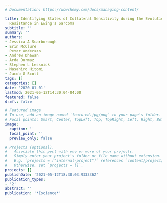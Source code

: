 ```yaml
---
# Documentation: https://wowchemy.com/docs/managing-content/

title: Identifying States of Collateral Sensitivity during the Evolution of Therapeutic
  Resistance in Ewing's Sarcoma
subtitle: ''
summary: ''
authors:
- Jessica A Scarborough
- Erin McClure
- Peter Anderson
- Andrew Dhawan
- Arda Durmaz
- Stephen L Lessnick
- Masahiro Hitomi
- Jacob G Scott
tags: []
categories: []
date: '2020-01-01'
lastmod: 2021-05-12T14:30:04-04:00
featured: false
draft: false

# Featured image
# To use, add an image named `featured.jpg/png` to your page's folder.
# Focal points: Smart, Center, TopLeft, Top, TopRight, Left, Right, BottomLeft, Bottom, BottomRight.
image:
  caption: ''
  focal_point: ''
  preview_only: false

# Projects (optional).
#   Associate this post with one or more of your projects.
#   Simply enter your project's folder or file name without extension.
#   E.g. `projects = ["internal-project"]` references `content/project/deep-learning/index.md`.
#   Otherwise, set `projects = []`.
projects: []
publishDate: '2021-05-12T18:30:03.983336Z'
publication_types:
- '2'
abstract: ''
publication: '*Iscience*'
---
```

